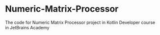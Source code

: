 # Numeric-Matrix-Processor
The code for Numeric Matrix Processor project in Kotlin Developer course in JetBrains Academy
